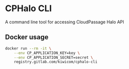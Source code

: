 # CPHalo CLI

A command line tool for accessing CloudPassage Halo API

## Docker usage

```bash
docker run --rm -it \
    --env CP_APPLICATION_KEY=key \
    --env CP_APPLICATION_SECRET=secret \
    registry.gitlab.com/kiwicom/cphalo-cli
```
